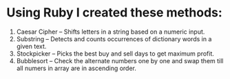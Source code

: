 # Using Ruby I created these methods:

  1. Caesar Cipher – Shifts letters in a string based on a numeric input.  
  2. Substring – Detects and counts occurrences of dictionary words in a given text.
  3. Stockpicker – Picks the best buy and sell days to get maximum profit.
  4. Bubblesort – Check the alternate numbers one by one and swap them till all numers in array are in ascending order.
